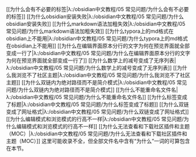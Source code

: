 [[为什么会有不必要的标签|λ:/obsidian中文教程/05 常见问题/为什么会有不必要的标签]]
[[为什么obsidian安装失败|λ:/obsidian中文教程/05 常见问题/为什么obsidian安装失败]]
[[为什么markdown语法加粗失效|λ:/obsidian中文教程/05 常见问题/为什么markdown语法加粗失效]]
[[为什么typora上的md格式在obsidian上不能用|λ:/obsidian中文教程/05 常见问题/为什么typora上的md格式在obsidian上不能用]]
[[为什么在编辑界面原本分行的文字为何在预览界面就全部变成一行了|λ:/obsidian中文教程/05 常见问题/为什么在编辑界面原本分行的文字为何在预览界面就全部变成一行了]]
[[为什么数学上的减号变成了无序列表|λ:/obsidian中文教程/05 常见问题/为什么数学上的减号变成了无序列表]]
[[为什么我浏览不了社区主题|λ:/obsidian中文教程/05 常见问题/为什么我浏览不了社区主题]]
[[为什么双链内为绝对路径而不是简介模式|λ:/obsidian中文教程/05 常见问题/为什么双链内为绝对路径而不是简介模式]]
[[为什么不能重命名文件名|λ:/obsidian中文教程/05 常见问题/为什么不能重命名文件名]]
[[为什么标签变成了标题|λ:/obsidian中文教程/05 常见问题/为什么标签变成了标题]]
[[为什么双链变成了网址格式|λ:/obsidian中文教程/05 常见问题/为什么双链变成了网址格式]]
[[为什么编辑模式和浏览模式的行高不一样|λ:/obsidian中文教程/05 常见问题/为什么编辑模式和浏览模式的行高不一样]]
[[为什么无法查看和下载社区插件和主题（MOC）|λ:/obsidian中文教程/05 常见问题/为什么无法查看和下载社区插件和主题（MOC）]]
这里可能收录不全，但全部文件名中含有“为什么”一词的可算包含在本节。